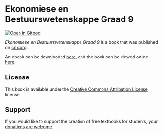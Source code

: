 # Ekonomiese en Bestuurswetenskappe Graad 9

[![Open in Gitpod](https://gitpod.io/button/open-in-gitpod.svg)](https://gitpod.io/from-referrer/)

_Ekonomiese en Bestuurswetenskappe Graad 9_ is a book that was published on [cnx.org](https://cnx.org/).

An ebook can be downloaded [here](https://github.com/cnx-user-books/cnxbook-ekonomiese-en-bestuurswetenskappe-graad-9/releases/latest), and the book can be viewed online [here](https://github.com/cnx-user-books/cnxbook-ekonomiese-en-bestuurswetenskappe-graad-9/releases/latest).

## License
This book is available under the [Creative Commons Attribution License](./LICENSE) license.

## Support
If you would like to support the creation of free textbooks for students, your [donations are welcome](https://riceconnect.rice.edu/donation/support-openstax-banner).
